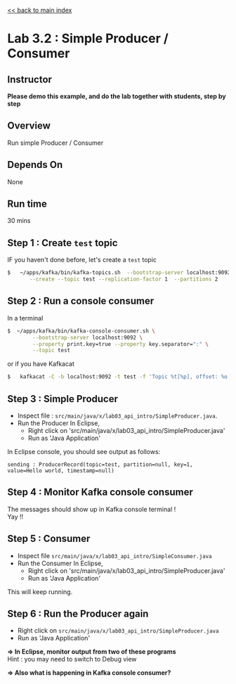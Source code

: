 <link rel='stylesheet' href='../assets/css/main.css'/>

[<< back to main index](../README.md)

# Lab 3.2 : Simple Producer / Consumer

## Instructor

**Please demo this example, and do the lab together with students, step by step**

## Overview

Run simple Producer / Consumer

## Depends On

None

## Run time

30 mins

## Step 1 : Create `test` topic

IF you haven't done before, let's create a `test` topic

```bash
$   ~/apps/kafka/bin/kafka-topics.sh  --bootstrap-server localhost:9092   \
       --create --topic test --replication-factor 1  --partitions 2
```

## Step 2 : Run a console consumer

In a terminal

```bash
$  ~/apps/kafka/bin/kafka-console-consumer.sh \
        --bootstrap-server localhost:9092 \
        --property print.key=true --property key.separator=":" \
        --topic test
```

or if you have Kafkacat

```bash
$   kafkacat -C -b localhost:9092 -t test -f 'Topic %t[%p], offset: %o, key: %k, value: %s,  (length: %S bytes) \n'
```

## Step 3 : Simple Producer

* Inspect file : `src/main/java/x/lab03_api_intro/SimpleProducer.java`.  
* Run the Producer
In Eclipse,
    - Right click on 'src/main/java/x/lab03_api_intro/SimpleProducer.java'
    - Run as 'Java Application'

In Eclipse console, you should see output as follows:
```console
sending : ProducerRecord(topic=test, partition=null, key=1, value=Hello world, timestamp=null)
```


## Step 4 : Monitor Kafka console consumer

The messages should show up in Kafka console terminal !  
Yay !!


## Step 5 : Consumer

* Inspect file `src/main/java/x/lab03_api_intro/SimpleConsumer.java`  
* Run the Consumer
In Eclipse,
    - Right click on 'src/main/java/x/lab03_api_intro/SimpleProducer.java'
    - Run as 'Java Application'

This will keep running.

## Step 6 : Run the Producer again

* Right click on `src/main/java/x/lab03_api_intro/SimpleProducer.java`
* Run as 'Java Application'

**=> In Eclipse, monitor output from two of these programs**   
Hint : you may need to switch to Debug view

**=> Also what is happening in Kafka console consumer?**
